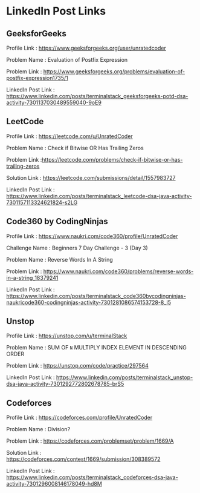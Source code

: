 # LinkedIn Post Links

## GeeksforGeeks

Profile Link : https://www.geeksforgeeks.org/user/unratedcoder

Problem Name : Evaluation of Postfix Expression

Problem Link : https://www.geeksforgeeks.org/problems/evaluation-of-postfix-expression1735/1

LinkedIn Post Link : https://www.linkedin.com/posts/terminalstack_geeksforgeeks-potd-dsa-activity-7301137030489559040-9oE9

## LeetCode

Profile Link : https://leetcode.com/u/UnratedCoder

Problem Name : Check if Bitwise OR Has Trailing Zeros

Problem Link :https://leetcode.com/problems/check-if-bitwise-or-has-trailing-zeros

Solution Link : https://leetcode.com/submissions/detail/1557983727

LinkedIn Post Link : https://www.linkedin.com/posts/terminalstack_leetcode-dsa-java-activity-7301157113324621824-s2LG

## Code360 by CodingNinjas

Profile Link : https://www.naukri.com/code360/profile/UnratedCoder

Challenge Name : Beginners 7 Day Challenge - 3 (Day 3)

Problem Name : Reverse Words In A String

Problem Link : https://www.naukri.com/code360/problems/reverse-words-in-a-string_18379241

LinkedIn Post Link : https://www.linkedin.com/posts/terminalstack_code360bycodingninjas-naukricode360-codingninjas-activity-7301281086574153728-8_l5

## Unstop

Profile Link : https://unstop.com/u/terminalStack

Problem Name : SUM OF `N` MULTIPLY INDEX ELEMENT IN DESCENDING ORDER

Problem Link : https://unstop.com/code/practice/297564

LinkedIn Post Link : https://www.linkedin.com/posts/terminalstack_unstop-dsa-java-activity-7301292772802678785-brS5

## Codeforces

Profile Link : https://codeforces.com/profile/UnratedCoder

Problem Name : Division?

Problem Link : https://codeforces.com/problemset/problem/1669/A

Solution Link : https://codeforces.com/contest/1669/submission/308389572

LinkedIn Post Link : https://www.linkedin.com/posts/terminalstack_codeforces-dsa-java-activity-7301296008146178049-hd8M
